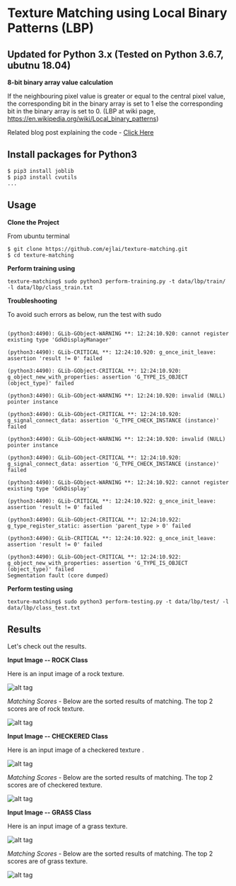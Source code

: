 # Texture Matching using Local Binary Patterns (LBP)

## Updated for Python 3.x (Tested on Python 3.6.7, ubutnu 18.04)

__8-bit binary array value calculation__

If the neighbouring pixel value is greater or equal to the central pixel value, the corresponding bit in the binary array is set to 1 else the corresponding bit in the binary array is set to 0. 
(LBP at wiki page, https://en.wikipedia.org/wiki/Local_binary_patterns)

Related blog post explaining the code - [Click
Here](http://hanzratech.in/2015/05/30/local-binary-patterns.html)

## Install packages for Python3

```
$ pip3 install joblib
$ pip3 install cvutils
...

```

## Usage

__Clone the Project__

From ubuntu terminal
```
$ git clone https://github.com/ejlai/texture-matching.git
$ cd texture-matching

```

__Perform training using__

```
texture-matching$ sudo python3 perform-training.py -t data/lbp/train/ -l data/lbp/class_train.txt

```

__Troubleshooting__

To avoid such errors as below, run the test with sudo 

```

(python3:4490): GLib-GObject-WARNING **: 12:24:10.920: cannot register existing type 'GdkDisplayManager'

(python3:4490): GLib-CRITICAL **: 12:24:10.920: g_once_init_leave: assertion 'result != 0' failed

(python3:4490): GLib-GObject-CRITICAL **: 12:24:10.920: g_object_new_with_properties: assertion 'G_TYPE_IS_OBJECT (object_type)' failed

(python3:4490): GLib-GObject-WARNING **: 12:24:10.920: invalid (NULL) pointer instance

(python3:4490): GLib-GObject-CRITICAL **: 12:24:10.920: g_signal_connect_data: assertion 'G_TYPE_CHECK_INSTANCE (instance)' failed

(python3:4490): GLib-GObject-WARNING **: 12:24:10.920: invalid (NULL) pointer instance

(python3:4490): GLib-GObject-CRITICAL **: 12:24:10.920: g_signal_connect_data: assertion 'G_TYPE_CHECK_INSTANCE (instance)' failed

(python3:4490): GLib-GObject-WARNING **: 12:24:10.922: cannot register existing type 'GdkDisplay'

(python3:4490): GLib-CRITICAL **: 12:24:10.922: g_once_init_leave: assertion 'result != 0' failed

(python3:4490): GLib-GObject-CRITICAL **: 12:24:10.922: g_type_register_static: assertion 'parent_type > 0' failed

(python3:4490): GLib-CRITICAL **: 12:24:10.922: g_once_init_leave: assertion 'result != 0' failed

(python3:4490): GLib-GObject-CRITICAL **: 12:24:10.922: g_object_new_with_properties: assertion 'G_TYPE_IS_OBJECT (object_type)' failed
Segmentation fault (core dumped)

```

__Perform testing using__

```
texture-matching$ sudo python3 perform-testing.py -t data/lbp/test/ -l data/lbp/class_test.txt

```
## Results

Let's check out the results.

__Input Image -- ROCK Class__

Here is an input image of a rock texture.

![alt tag](docs/images/query-image-1.png)

_Matching Scores_ - Below are the sorted results of matching. The top 2 scores are of rock texture.

![alt tag](docs/images/query-image-results-1.png)

__Input Image -- CHECKERED Class__

Here is an input image of a checkered texture .

![alt tag](docs/images/query-image-2.png)

_Matching Scores_ - Below are the sorted results of matching. The top 2 scores are of checkered texture.

![alt tag](docs/images/query-image-results-2.png)

__Input Image -- GRASS Class__

Here is an input image of a grass texture.

![alt tag](docs/images/query-image-3.png)

_Matching Scores_ - Below are the sorted results of matching. The top 2 scores are of grass texture.

![alt tag](docs/images/query-image-results-3.png)
